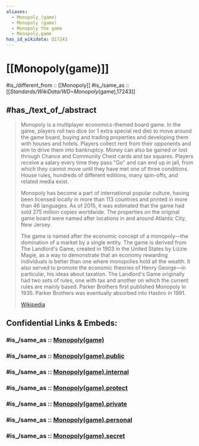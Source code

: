 ```yaml
---
aliases:
  - Monopoly_(game)
  - Monopoly (game)
  - Monopoly the game
  - Monopoly,game
has_id_wikidata: Q17243
---
```


# [[Monopoly(game)]] 

#is_/different_from :: [[Monopoly]] 
#is_/same_as :: [[_Standards/WikiData/WD~Monopoly_(game),17243]]


## #has_/text_of_/abstract 

> Monopoly is a multiplayer economics-themed board game. 
> In the game, players roll two dice (or 1 extra special red die) to move around the game board, buying and trading properties and developing them with houses and hotels. Players collect rent from their opponents and aim to drive them into bankruptcy. Money can also be gained or lost through Chance and Community Chest cards and tax squares. Players receive a salary every time they pass "Go" and can end up in jail, from which they cannot move until they have met one of three conditions. House rules, hundreds of different editions, many spin-offs, and related media exist.
>
> Monopoly has become a part of international popular culture, having been licensed locally in more than 113 countries and printed in more than 46 languages. As of 2015, it was estimated that the game had sold 275 million copies worldwide. The properties on the original game board were named after locations in and around Atlantic City, New Jersey.
>
> The game is named after the economic concept of a monopoly—the domination of a market by a single entity. The game is derived from The Landlord's Game, created in 1903 in the United States by Lizzie Magie, as a way to demonstrate that an economy rewarding individuals is better than one where monopolies hold all the wealth. It also served to promote the economic theories of Henry George—in particular, his ideas about taxation. The Landlord's Game originally had two sets of rules, one with tax and another on which the current rules are mainly based. Parker Brothers first published Monopoly in 1935. Parker Brothers was eventually absorbed into Hasbro in 1991.
>
> [Wikipedia](https://en.wikipedia.org/wiki/Monopoly%20(game)) 


## Confidential Links & Embeds: 

### #is_/same_as :: [Monopoly(game)](Monopoly(game).md) 

### #is_/same_as :: [Monopoly(game).public](/_public/Economics/Currency/Monopoly(game).public.md) 

### #is_/same_as :: [Monopoly(game).internal](/_internal/Economics/Currency/Monopoly(game).internal.md) 

### #is_/same_as :: [Monopoly(game).protect](/_protect/Economics/Currency/Monopoly(game).protect.md) 

### #is_/same_as :: [Monopoly(game).private](/_private/Economics/Currency/Monopoly(game).private.md) 

### #is_/same_as :: [Monopoly(game).personal](/_personal/Economics/Currency/Monopoly(game).personal.md) 

### #is_/same_as :: [Monopoly(game).secret](/_secret/Economics/Currency/Monopoly(game).secret.md)

